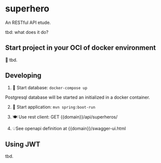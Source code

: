 # superhero
An RESTful API etude.

tbd: what does it do?

## Start project in your OCI of docker environment

🐋 tbd.

## Developing

1. 🐋 Start database: `docker-compose up` 

Postgresql database will be started an initialized in a docker container. 

2. 🚀 Start application: `mvn spring:boot-run`

3. 🍽️ Use rest client: GET {{domain}}/api/superheros/

4. 💡See openapi definition at {{domain}}/swagger-ui.html

## Using JWT

tbd. 